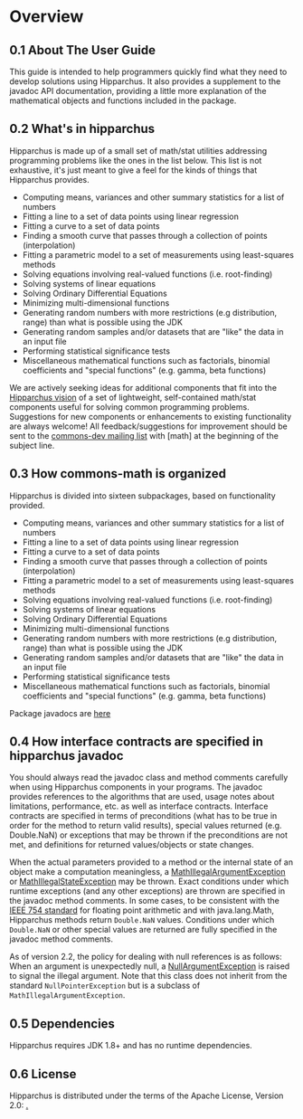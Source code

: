 
# Overview

## 0.1 About The User Guide
This guide is intended to help programmers quickly find what they need to develop
solutions using Hipparchus.  It also provides a supplement to the javadoc API documentation,
providing a little more explanation of the mathematical objects and functions included
in the package.



## 0.2 What's in hipparchus
Hipparchus is made up of a small set of math/stat utilities addressing
programming problems like the ones in the list below.  This list is not exhaustive,
it's just meant to give a feel for the kinds of things that Hipparchus provides.
* Computing means, variances and other summary statistics for a list of numbers
* Fitting a line to a set of data points using linear regression
* Fitting a curve to a set of data points
* Finding a smooth curve that passes through a collection of points (interpolation)
* Fitting a parametric model to a set of measurements using least-squares methods
* Solving equations involving real-valued functions (i.e. root-finding)
* Solving systems of linear equations
* Solving Ordinary Differential Equations
* Minimizing multi-dimensional functions
* Generating random numbers with more restrictions (e.g distribution, range) than what is possible using the JDK
* Generating random samples and/or datasets that are "like" the data in an input file
* Performing statistical significance tests
* Miscellaneous mathematical functions such as factorials, binomial coefficients and "special functions" (e.g. gamma, beta functions)

We are actively seeking ideas for additional components that fit into the
[Hipparchus vision](../index.html#summary) of a set of lightweight,
self-contained math/stat components useful for solving common programming problems.
Suggestions for new components or enhancements to existing functionality are always welcome!
All feedback/suggestions for improvement should be sent to the
[commons-dev mailing list](http://commons.apache.org/mail-lists.html) with
[math] at the beginning of the subject line.



## 0.3 How commons-math is organized
Hipparchus is divided into sixteen subpackages, based on functionality provided.
* Computing means, variances and other summary statistics for a list of numbers
* Fitting a line to a set of data points using linear regression
* Fitting a curve to a set of data points
* Finding a smooth curve that passes through a collection of points (interpolation)
* Fitting a parametric model to a set of measurements using least-squares methods
* Solving equations involving real-valued functions (i.e. root-finding)
* Solving systems of linear equations
* Solving Ordinary Differential Equations
* Minimizing multi-dimensional functions
* Generating random numbers with more restrictions (e.g distribution, range) than what is possible using the JDK
* Generating random samples and/or datasets that are "like" the data in an input file
* Performing statistical significance tests
* Miscellaneous mathematical functions such as factorials, binomial coefficients and "special functions" (e.g. gamma, beta functions)

Package javadocs are [here](../apidocs/index.html)



## 0.4 How interface contracts are specified in hipparchus javadoc
You should always read the javadoc class and method comments carefully when using
Hipparchus components in your programs.  The javadoc provides references to the algorithms
that are used, usage notes about limitations, performance, etc. as well as interface contracts.
Interface contracts are specified in terms of preconditions (what has to be true in order
for the method to return valid results), special values returned (e.g. Double.NaN)
or exceptions that may be thrown if the preconditions are not met, and definitions for returned
values/objects or state changes.

When the actual parameters provided to a method or the internal state of an object
make a computation meaningless, a
[MathIllegalArgumentException](../apidocs/org/hipparchus/exception/MathIllegalArgumentException.html)
or
[MathIllegalStateException](../apidocs/org/hipparchus/exception/MathIllegalStateException.html)
may be thrown. Exact conditions under which runtime
exceptions (and any other exceptions) are thrown are specified in the javadoc method
comments.
In some cases, to be consistent with the [IEEE 754 standard](http://grouper.ieee.org/groups/754/)
for floating point arithmetic and with java.lang.Math, Hipparchus
methods return `Double.NaN` values. Conditions under which `Double.NaN`
or other special values are returned are fully specified in the javadoc method comments.

As of version 2.2, the policy for dealing with null references is as
follows: When an argument is unexpectedly null, a
[NullArgumentException](../apidocs/org/hipparchus/exception/NullArgumentException.html)
is raised to signal the illegal argument. Note that this
class does not inherit from the standard `NullPointerException` but is a subclass
of `MathIllegalArgumentException`.



## 0.5 Dependencies
Hipparchus requires JDK 1.8+ and has no runtime dependencies.



## 0.6 License
Hipparchus is distributed under the terms of the Apache License, Version 2.0:
[.    ](http://www.apache.org/licenses/LICENSE-2.0)

